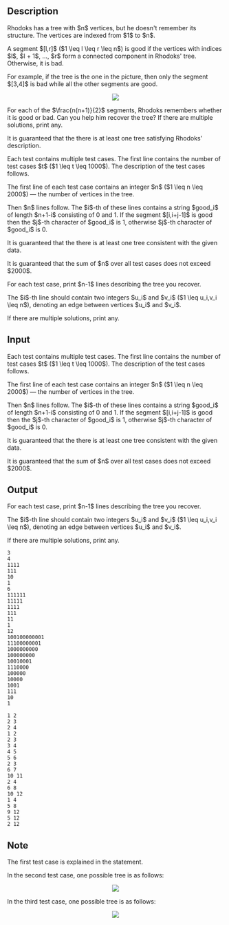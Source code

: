 ## Description

<div><p>Rhodoks has a tree with $n$ vertices, but he doesn't remember its structure. The vertices are indexed from $1$ to $n$.</p><p>A segment $[l,r]$ ($1 \leq l \leq r \leq n$) is good if the vertices with indices $l$, $l + 1$, ..., $r$ form a connected component in Rhodoks' tree. Otherwise, it is bad.</p><p>For example, if the tree is the one in the picture, then only the segment $[3,4]$ is bad while all the other segments are good.</p><center> <img class="tex-graphics" src="file://fzybqwMb.png" style="max-width: 100.0%;max-height: 100.0%;"> </center><p>For each of the $\frac{n(n+1)}{2}$ segments, Rhodoks remembers whether it is good or bad. Can you help him recover the tree? If there are multiple solutions, print any.</p><p>It is guaranteed that the there is at least one tree satisfying Rhodoks' description. </p></div><div class="input-specification"><p>Each test contains multiple test cases. The first line contains the number of test cases $t$ ($1 \leq t \leq 1000$). The description of the test cases follows.</p><p>The first line of each test case contains an integer $n$ ($1 \leq n \leq 2000$) — the number of vertices in the tree.</p><p>Then $n$ lines follow. The $i$-th of these lines contains a string $good_i$ of length $n+1-i$ consisting of <span class="tex-font-style-tt">0</span> and <span class="tex-font-style-tt">1</span>. If the segment $[i,i+j-1]$ is good then the $j$-th character of $good_i$ is <span class="tex-font-style-tt">1</span>, otherwise $j$-th character of $good_i$ is <span class="tex-font-style-tt">0</span>.</p><p>It is guaranteed that the there is at least one tree consistent with the given data. </p><p>It is guaranteed that the sum of $n$ over all test cases does not exceed $2000$.</p></div><div class="output-specification"><p>For each test case, print $n-1$ lines describing the tree you recover. </p><p>The $i$-th line should contain two integers $u_i$ and $v_i$ ($1 \leq u_i,v_i \leq n$), denoting an edge between vertices $u_i$ and $v_i$.</p><p>If there are multiple solutions, print any.</p></div>

## Input

<p>Each test contains multiple test cases. The first line contains the number of test cases $t$ ($1 \leq t \leq 1000$). The description of the test cases follows.</p><p>The first line of each test case contains an integer $n$ ($1 \leq n \leq 2000$) — the number of vertices in the tree.</p><p>Then $n$ lines follow. The $i$-th of these lines contains a string $good_i$ of length $n+1-i$ consisting of <span class="tex-font-style-tt">0</span> and <span class="tex-font-style-tt">1</span>. If the segment $[i,i+j-1]$ is good then the $j$-th character of $good_i$ is <span class="tex-font-style-tt">1</span>, otherwise $j$-th character of $good_i$ is <span class="tex-font-style-tt">0</span>.</p><p>It is guaranteed that the there is at least one tree consistent with the given data. </p><p>It is guaranteed that the sum of $n$ over all test cases does not exceed $2000$.</p>

## Output

<p>For each test case, print $n-1$ lines describing the tree you recover. </p><p>The $i$-th line should contain two integers $u_i$ and $v_i$ ($1 \leq u_i,v_i \leq n$), denoting an edge between vertices $u_i$ and $v_i$.</p><p>If there are multiple solutions, print any.</p>





```input1|2,3,4,5,6,14,15,16,17,18,19,20,21,22,23,24,25,26
3
4
1111
111
10
1
6
111111
11111
1111
111
11
1
12
100100000001
11100000001
1000000000
100000000
10010001
1110000
100000
10000
1001
111
10
1
```




```output1
1 2
2 3
2 4
1 2
2 3
3 4
4 5
5 6
2 3
6 7
10 11
2 4
6 8
10 12
1 4
5 8
9 12
5 12
2 12
```



## Note

<p>The first test case is explained in the statement.</p><p>In the second test case, one possible tree is as follows:</p><center> <img class="tex-graphics" src="file://FSZyLmDr.png" style="max-width: 100.0%;max-height: 100.0%;"> </center><p>In the third test case, one possible tree is as follows:</p><center> <img class="tex-graphics" src="file://oZyM2dD1.png" style="max-width: 100.0%;max-height: 100.0%;"> </center>
